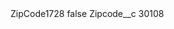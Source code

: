 <?xml version="1.0" encoding="UTF-8"?>
<CustomMetadata xmlns="http://soap.sforce.com/2006/04/metadata" xmlns:xsi="http://www.w3.org/2001/XMLSchema-instance" xmlns:xsd="http://www.w3.org/2001/XMLSchema">
    <label>ZipCode1728</label>
    <protected>false</protected>
    <values>
        <field>Zipcode__c</field>
        <value xsi:type="xsd:string">30108</value>
    </values>
</CustomMetadata>
